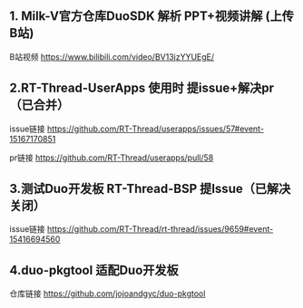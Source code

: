 ## 1. Milk-V官方仓库DuoSDK 解析 PPT+视频讲解 (上传B站)

B站视频 https://www.bilibili.com/video/BV13jzYYUEgE/

## 2.RT-Thread-UserApps 使用时 提issue+解决pr（已合并）

issue链接 https://github.com/RT-Thread/userapps/issues/57#event-15167170851

pr链接 https://github.com/RT-Thread/userapps/pull/58

## 3.测试Duo开发板 RT-Thread-BSP 提Issue（已解决关闭）

issue链接 https://github.com/RT-Thread/rt-thread/issues/9659#event-15416694560

## 4.duo-pkgtool 适配Duo开发板

仓库链接 https://github.com/jojoandgyc/duo-pkgtool
